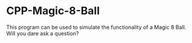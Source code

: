 # CPP-Magic-8-Ball

<p> This program can be used to simulate the functionality of a Magic 8 Ball. Will you dare ask a question? <p/>
